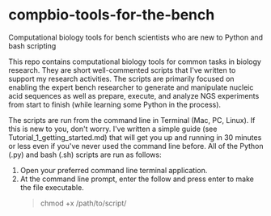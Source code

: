# compbio-tools-for-the-bench
Computational biology tools for bench scientists who are new to Python and bash scripting

This repo contains computational biology tools for common tasks in biology research. They are short well-commented scripts that I've written to support my research activities. The scripts are primarily focused on enabling the expert bench researcher to generate and manipulate nucleic acid sequences as well as prepare, execute, and analyze NGS experiments from start to finish (while learning some Python in the process).

The scripts are run from the command line in Terminal (Mac, PC, Linux). If this is new to you, don't worry. I've written a simple guide (see Tutorial_1_getting_started.md) that will get you up and running in 30 minutes or less even if you've never used the command line before. All of the Python (.py) and bash (.sh) scripts are run as follows:

1. Open your preferred command line terminal application.
2. At the command line prompt, enter the follow and press enter to make the file executable.
    > chmod +x /path/to/script/<script filename>
4. Next, enter the following and press enter:
    > /path/to/script/<script filename> argument_1 argument_2 argument_3 ... argument_n

The "arguments" could be DNA sequences, chromosome coordinates, or some customizable options you want to tell the script to use.  Read the script header for instructions.

Many of these tools rely on excellent tools that others have created and will be listed in the script header or the import section below it. If you've already learned how to use pip or conda or you've read Tutorial_1_getting_started.md, then you know what to do.

Feel free to use, modify, repurpose, and stitch them together with others to make the scripts you need. And please let me know if you catch a bug. :)

Scripts

> dna-seq.sh

Bash script for a no-frills DNA-seq workflow to create BAM files from FASTQ files.

> fetch-fastq.sh

Bash script to download NCBI SRA runs as FASTQ files.

> fetch-sequence.py

Python script to fetch the reference sequence from the UCSC Genome Browser for given a chromosome name, start and stop coordinate, and hg build. 

> reverse-complement.py

Python script to convert a given nucleic acid sequence into its reverse complement. Non-ATCG characters are accepted.
